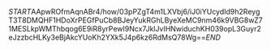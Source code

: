 $START$AApwROfmAqnABr4/how/03pPZgT4m1LXVbj6/iJ0iYUcydId9h2ReygT3T8DMQHF1HDoXrPEGfPuCb8BJeyYukRGhLByeXeMC9nm46k9VBG8wZ71MESLkpWMThbqog6E9iR8yrPewI9Ncx7JklJvIHNwiduchKH039opL3Guyr2eJzzbcHLKy3eBjAkcYUoKh2YXk5J4p6kz6RdMsQ78Wg==$END$